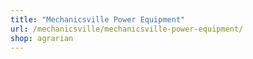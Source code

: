 ```yaml
---
title: "Mechanicsville Power Equipment"
url: /mechanicsville/mechanicsville-power-equipment/
shop: agrarian
---
```

